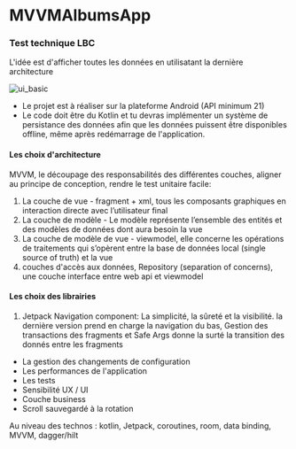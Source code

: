 # MVVMAlbumsApp
### Test technique LBC
L'idée est d'afficher toutes les données en utilisatant la dernière architecture

![ui_basic](https://user-images.githubusercontent.com/11477823/128469309-e830b3ff-956a-477e-ad20-b31460d0c567.png)

- Le projet est à réaliser sur la plateforme Android (API minimum 21) 
- Le code doit être du Kotlin et tu devras implémenter un système de persistance des données afin que les données puissent être disponibles offline, même après redémarrage de l'application. 

#### Les choix d'architecture 
MVVM,  le découpage des responsabilités des différentes couches, aligner au principe de conception, rendre le test unitaire facile: 
1. La couche de vue - fragment + xml, tous les composants graphiques en interaction directe avec l’utilisateur final
2. La couche de modèle - Le modèle représente l’ensemble des entités et des modèles de données dont aura besoin la vue
3. La couche de modèle de vue - viewmodel, elle concerne les opérations de traitements qui s’opèrent entre la base de données local (single source of truth) et la vue
4. couches d'accès aux données, Repository (separation of concerns), une couche interface entre web api et viewmodel

#### Les choix des librairies
1. Jetpack Navigation component: La simplicité, la sûreté et la visibilité. la dernière version prend en charge la navigation du bas, Gestion des transactions des fragments et Safe Args donne la surté la transition des donnés entre les fragments

- La gestion des changements de configuration 
- Les performances de l'application 
- Les tests
- Sensibilité UX / UI
- Couche business
- Scroll sauvegardé à la rotation 

Au niveau des technos : kotlin, Jetpack, coroutines, room, data binding, MVVM, dagger/hilt
